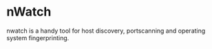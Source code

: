 # nWatch

nwatch is a handy tool for host discovery, portscanning and operating system fingerprinting.
